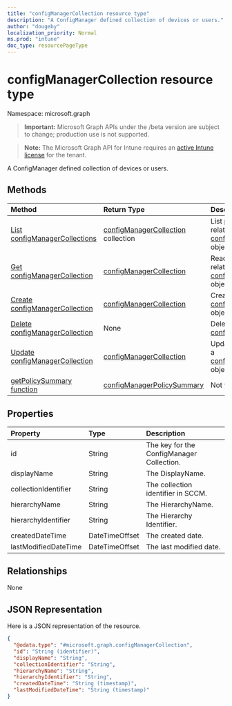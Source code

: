 ```yaml
---
title: "configManagerCollection resource type"
description: "A ConfigManager defined collection of devices or users."
author: "dougeby"
localization_priority: Normal
ms.prod: "intune"
doc_type: resourcePageType
---
```


# configManagerCollection resource type

Namespace: microsoft.graph

> **Important:** Microsoft Graph APIs under the /beta version are subject to change; production use is not supported.

> **Note:** The Microsoft Graph API for Intune requires an [active Intune license](https://go.microsoft.com/fwlink/?linkid=839381) for the tenant.

A ConfigManager defined collection of devices or users.

## Methods
|Method|Return Type|Description|
|:---|:---|:---|
|[List configManagerCollections](../api/intune-partnerintegration-configmanagercollection-list.md)|[configManagerCollection](../resources/intune-partnerintegration-configmanagercollection.md) collection|List properties and relationships of the [configManagerCollection](../resources/intune-partnerintegration-configmanagercollection.md) objects.|
|[Get configManagerCollection](../api/intune-partnerintegration-configmanagercollection-get.md)|[configManagerCollection](../resources/intune-partnerintegration-configmanagercollection.md)|Read properties and relationships of the [configManagerCollection](../resources/intune-partnerintegration-configmanagercollection.md) object.|
|[Create configManagerCollection](../api/intune-partnerintegration-configmanagercollection-create.md)|[configManagerCollection](../resources/intune-partnerintegration-configmanagercollection.md)|Create a new [configManagerCollection](../resources/intune-partnerintegration-configmanagercollection.md) object.|
|[Delete configManagerCollection](../api/intune-partnerintegration-configmanagercollection-delete.md)|None|Deletes a [configManagerCollection](../resources/intune-partnerintegration-configmanagercollection.md).|
|[Update configManagerCollection](../api/intune-partnerintegration-configmanagercollection-update.md)|[configManagerCollection](../resources/intune-partnerintegration-configmanagercollection.md)|Update the properties of a [configManagerCollection](../resources/intune-partnerintegration-configmanagercollection.md) object.|
|[getPolicySummary function](../api/intune-partnerintegration-configmanagercollection-getpolicysummary.md)|[configManagerPolicySummary](../resources/intune-partnerintegration-configmanagerpolicysummary.md)|Not yet documented|

## Properties
|Property|Type|Description|
|:---|:---|:---|
|id|String|The key for the ConfigManager Collection.|
|displayName|String|The DisplayName.|
|collectionIdentifier|String|The collection identifier in SCCM.|
|hierarchyName|String|The HierarchyName.|
|hierarchyIdentifier|String|The Hierarchy Identifier.|
|createdDateTime|DateTimeOffset|The created date.|
|lastModifiedDateTime|DateTimeOffset|The last modified date.|

## Relationships
None

## JSON Representation
Here is a JSON representation of the resource.
<!-- {
  "blockType": "resource",
  "keyProperty": "id",
  "@odata.type": "microsoft.graph.configManagerCollection"
}
-->
``` json
{
  "@odata.type": "#microsoft.graph.configManagerCollection",
  "id": "String (identifier)",
  "displayName": "String",
  "collectionIdentifier": "String",
  "hierarchyName": "String",
  "hierarchyIdentifier": "String",
  "createdDateTime": "String (timestamp)",
  "lastModifiedDateTime": "String (timestamp)"
}
```





